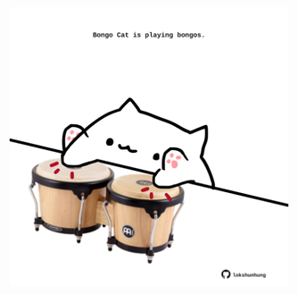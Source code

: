 <!-- built at 18/04/2024, 12:00:56 UTC -->
<p align="center">
  <img width="500" height="500" src="./ReadmeImage.svg">
</p>
